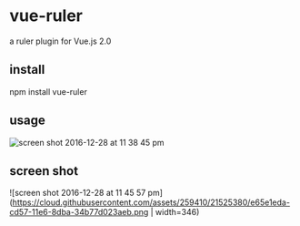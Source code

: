 # vue-ruler
a ruler plugin for Vue.js 2.0


## install
npm install vue-ruler

## usage
![screen shot 2016-12-28 at 11 38 45 pm](https://cloud.githubusercontent.com/assets/259410/21525249/f7d199ea-cd56-11e6-8476-88fb1077a5f4.png)

## screen shot
![screen shot 2016-12-28 at 11 45 57 pm](https://cloud.githubusercontent.com/assets/259410/21525380/e65e1eda-cd57-11e6-8dba-34b77d023aeb.png | width=346)

